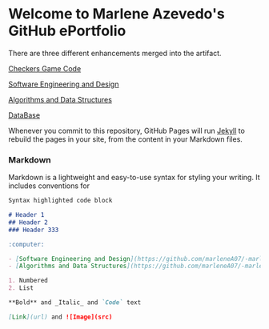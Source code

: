 # **Welcome to Marlene Azevedo's GitHub ePortfolio**
  


There are three different enhancements merged into the artifact. 

[Checkers Game Code](https://github.com/marleneA07/-marlene07.github.io/blob/master/Checkers_Game_Code)

[Software Engineering and Design](https://github.com/marleneA07/-marlene07.github.io/blob/master/Software_Engineering_and_Design)

[Algorithms and Data Structures](https://github.com/marleneA07/-marlene07.github.io/blob/master/Algorithm_and_Data_Structure)

[DataBase](https://github.com/marleneA07/-marlene07.github.io/blob/master/DataBase)

Whenever you commit to this repository, GitHub Pages will run [Jekyll](https://jekyllrb.com/) to rebuild the pages in your site, from the content in your Markdown files.

### Markdown

Markdown is a lightweight and easy-to-use syntax for styling your writing. It includes conventions for

```markdown
Syntax highlighted code block

# Header 1
## Header 2
### Header 333

:computer:

- [Software Engineering and Design](https://github.com/marleneA07/-marlene07.github.io/blob/master/Software_Engineering_and_Design).
- [Algorithms and Data Structures](https://github.com/marleneA07/-marlene07.github.io/blob/master/Algorithm_and_Data_Structure).

1. Numbered
2. List

**Bold** and _Italic_ and `Code` text

[Link](url) and ![Image](src)
```





